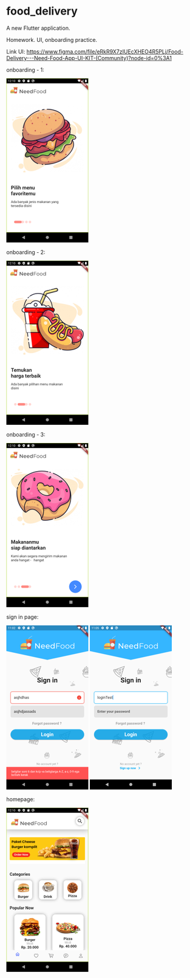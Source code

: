 # food_delivery

A new Flutter application.

Homework. UI, onboarding practice.

Link UI: https://www.figma.com/file/eRkR9X7zIUEcXHEO4R5PLj/Food-Delivery---Need-Food-App-UI-KIT-(Community)?node-id=0%3A1

onboarding - 1:

![](assets/images/screens/screen1.png)


onboarding - 2:

![](assets/images/screens/screen2.png)

onboarding - 3:

![](assets/images/screens/screen3.png)

sign in page:

![](assets/images/screens/login1.png) ![](assets/images/screens/login2.png)



homepage:

![](assets/images/screens/screen4.png)
